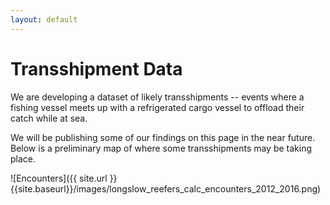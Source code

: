 ```yaml
---
layout: default
---
```


# Transshipment Data

We are developing a dataset of likely transshipments -- events where a fishing vessel meets up with a refrigerated cargo vessel to offload their catch while at sea. 

We will be publishing some of our findings on this page in the near future. Below is a preliminary map of where some transshipments may be taking place.

![Encounters]({{ site.url }}{{site.baseurl}}/images/longslow_reefers_calc_encounters_2012_2016.png)


